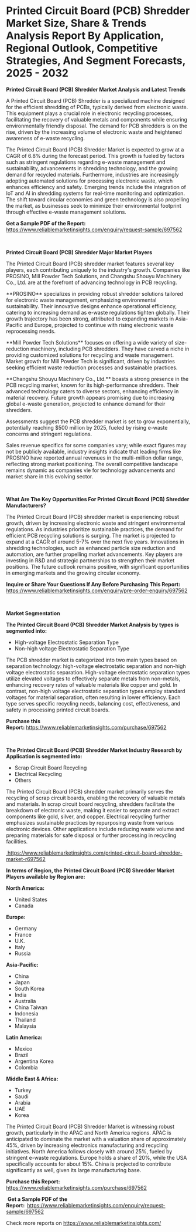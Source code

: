<p><h1>Printed Circuit Board (PCB) Shredder Market Size, Share & Trends Analysis Report By Application, Regional Outlook, Competitive Strategies, And Segment Forecasts, 2025 - 2032</h1></p><p><strong>Printed Circuit Board (PCB) Shredder Market Analysis and Latest Trends</strong></p>
<p><p>A Printed Circuit Board (PCB) Shredder is a specialized machine designed for the efficient shredding of PCBs, typically derived from electronic waste. This equipment plays a crucial role in electronic recycling processes, facilitating the recovery of valuable metals and components while ensuring environmentally friendly disposal. The demand for PCB shredders is on the rise, driven by the increasing volume of electronic waste and heightened awareness of e-waste recycling.</p><p>The Printed Circuit Board (PCB) Shredder Market is expected to grow at a CAGR of 6.8% during the forecast period. This growth is fueled by factors such as stringent regulations regarding e-waste management and sustainability, advancements in shredding technology, and the growing demand for recycled materials. Furthermore, industries are increasingly adopting automated solutions for processing electronic waste, which enhances efficiency and safety. Emerging trends include the integration of IoT and AI in shredding systems for real-time monitoring and optimization. The shift toward circular economies and green technology is also propelling the market, as businesses seek to minimize their environmental footprint through effective e-waste management solutions.</p></p>
<p><strong>Get a Sample PDF of the Report:&nbsp;</strong> <a href="https://www.reliablemarketinsights.com/enquiry/request-sample/697562?utm_campaign=3260&utm_medium=2&utm_source=Github&utm_content=ia&utm_term=11042025&utm_id=printed-circuit-board-pcb-shredder">https://www.reliablemarketinsights.com/enquiry/request-sample/697562</a></p>
<p>&nbsp;</p>
<p><strong>Printed Circuit Board (PCB) Shredder Major Market Players</strong></p>
<p><p>The Printed Circuit Board (PCB) shredder market features several key players, each contributing uniquely to the industry's growth. Companies like PROSINO, Mill Powder Tech Solutions, and Changshu Shouyu Machinery Co., Ltd. are at the forefront of advancing technology in PCB recycling.</p><p>**PROSINO** specializes in providing robust shredder solutions tailored for electronic waste management, emphasizing environmental sustainability. Their innovative designs enhance operational efficiency, catering to increasing demand as e-waste regulations tighten globally. Their growth trajectory has been strong, attributed to expanding markets in Asia-Pacific and Europe, projected to continue with rising electronic waste reprocessing needs.</p><p>**Mill Powder Tech Solutions** focuses on offering a wide variety of size-reduction machinery, including PCB shredders. They have carved a niche in providing customized solutions for recycling and waste management. Market growth for Mill Powder Tech is significant, driven by industries seeking efficient waste reduction processes and sustainable practices. </p><p>**Changshu Shouyu Machinery Co., Ltd.** boasts a strong presence in the PCB recycling market, known for its high-performance shredders. Their advanced technology caters to diverse sectors, enhancing efficiency in material recovery. Future growth appears promising due to increasing global e-waste generation, projected to enhance demand for their shredders.</p><p>Assessments suggest the PCB shredder market is set to grow exponentially, potentially reaching $500 million by 2025, fueled by rising e-waste concerns and stringent regulations. </p><p>Sales revenue specifics for some companies vary; while exact figures may not be publicly available, industry insights indicate that leading firms like PROSINO have reported annual revenues in the multi-million dollar range, reflecting strong market positioning. The overall competitive landscape remains dynamic as companies vie for technology advancements and market share in this evolving sector.</p></p>
<p>&nbsp;</p>
<p><strong>What Are The Key Opportunities For Printed Circuit Board (PCB) Shredder Manufacturers?</strong></p>
<p><p>The Printed Circuit Board (PCB) shredder market is experiencing robust growth, driven by increasing electronic waste and stringent environmental regulations. As industries prioritize sustainable practices, the demand for efficient PCB recycling solutions is surging. The market is projected to expand at a CAGR of around 5-7% over the next five years. Innovations in shredding technologies, such as enhanced particle size reduction and automation, are further propelling market advancements. Key players are investing in R&D and strategic partnerships to strengthen their market positions. The future outlook remains positive, with significant opportunities in emerging markets and the growing circular economy.</p></p>
<p><strong>Inquire or Share Your Questions If Any Before Purchasing This Report:</strong> <a href="https://www.reliablemarketinsights.com/enquiry/pre-order-enquiry/697562?utm_campaign=3260&utm_medium=2&utm_source=Github&utm_content=ia&utm_term=11042025&utm_id=printed-circuit-board-pcb-shredder">https://www.reliablemarketinsights.com/enquiry/pre-order-enquiry/697562</a></p>
<p>&nbsp;</p>
<p><strong>Market Segmentation</strong></p>
<p><strong>The Printed Circuit Board (PCB) Shredder Market Analysis by types is segmented into:</strong></p>
<p><ul><li>High-voltage Electrostatic Separation Type</li><li>Non-high voltage Electrostatic Separation Type</li></ul></p>
<p><p>The PCB shredder market is categorized into two main types based on separation technology: high-voltage electrostatic separation and non-high voltage electrostatic separation. High-voltage electrostatic separation types utilize elevated voltages to effectively separate metals from non-metals, enhancing recovery rates of valuable materials like copper and gold. In contrast, non-high voltage electrostatic separation types employ standard voltages for material separation, often resulting in lower efficiency. Each type serves specific recycling needs, balancing cost, effectiveness, and safety in processing printed circuit boards.</p></p>
<p><strong>Purchase this Report:&nbsp;</strong><a href="https://www.reliablemarketinsights.com/purchase/697562?utm_campaign=3260&utm_medium=2&utm_source=Github&utm_content=ia&utm_term=11042025&utm_id=printed-circuit-board-pcb-shredder">https://www.reliablemarketinsights.com/purchase/697562</a></p>
<p>&nbsp;</p>
<p><strong>The Printed Circuit Board (PCB) Shredder Market Industry Research by Application is segmented into:</strong></p>
<p><ul><li>Scrap Circuit Board Recycling</li><li>Electrical Recycling</li><li>Others</li></ul></p>
<p><p>The Printed Circuit Board (PCB) shredder market primarily serves the recycling of scrap circuit boards, enabling the recovery of valuable metals and materials. In scrap circuit board recycling, shredders facilitate the breakdown of electronic waste, making it easier to separate and extract components like gold, silver, and copper. Electrical recycling further emphasizes sustainable practices by repurposing waste from various electronic devices. Other applications include reducing waste volume and preparing materials for safe disposal or further processing in recycling facilities.</p></p>
<p><a href="https://www.reliablemarketinsights.com/printed-circuit-board-shredder-market-r697562?utm_campaign=3260&utm_medium=2&utm_source=Github&utm_content=ia&utm_term=11042025&utm_id=printed-circuit-board-pcb-shredder">&nbsp;https://www.reliablemarketinsights.com/printed-circuit-board-shredder-market-r697562</a></p>
<p><strong>In terms of Region, the Printed Circuit Board (PCB) Shredder Market Players available by Region are:</strong></p>
<p>
    <p> <strong> North America: </strong>
        <ul>
            <li>United States</li>
            <li>Canada</li>
        </ul>
        </p> 
    <p> <strong> Europe: </strong>
        <ul>
            <li>Germany</li>
            <li>France</li>
            <li>U.K.</li>
            <li>Italy</li>
            <li>Russia</li>
        </ul>
        </p> 
    <p> <strong> Asia-Pacific: </strong>
        <ul>
            <li>China</li>
            <li>Japan</li>
            <li>South Korea</li>
            <li>India</li>
            <li>Australia</li>
            <li>China Taiwan</li>
            <li>Indonesia</li>
            <li>Thailand</li>
            <li>Malaysia</li>
        </ul>
        </p> 
    <p> <strong> Latin America: </strong>
        <ul>
            <li>Mexico</li>
            <li>Brazil</li>
            <li>Argentina Korea</li>
            <li>Colombia</li>
        </ul>
        </p> 
    <p> <strong> Middle East & Africa: </strong>
        <ul>
            <li>Turkey</li>
            <li>Saudi</li>
            <li>Arabia</li>
            <li>UAE</li>
            <li>Korea</li>
        </ul>
    </p>
    </p>
<p><p>The Printed Circuit Board (PCB) Shredder Market is witnessing robust growth, particularly in the APAC and North America regions. APAC is anticipated to dominate the market with a valuation share of approximately 45%, driven by increasing electronics manufacturing and recycling initiatives. North America follows closely with around 25%, fueled by stringent e-waste regulations. Europe holds a share of 20%, while the USA specifically accounts for about 15%. China is projected to contribute significantly as well, given its large manufacturing base.</p></p>
<p><strong>Purchase this Report: </strong><a href="https://www.reliablemarketinsights.com/purchase/697562?utm_campaign=3260&utm_medium=2&utm_source=Github&utm_content=ia&utm_term=11042025&utm_id=printed-circuit-board-pcb-shredder">https://www.reliablemarketinsights.com/purchase/697562</a></p>
<p>&nbsp;<strong>Get a Sample PDF of the Report:&nbsp;&nbsp;</strong><a href="https://www.reliablemarketinsights.com/enquiry/request-sample/697562?utm_campaign=3260&utm_medium=2&utm_source=Github&utm_content=ia&utm_term=11042025&utm_id=printed-circuit-board-pcb-shredder">https://www.reliablemarketinsights.com/enquiry/request-sample/697562</a></p>
<p><strong></strong></p>
<p>Check more reports on <a href="https://www.reliablemarketinsights.com/?utm_campaign=3260&utm_medium=2&utm_source=Github&utm_content=ia&utm_term=11042025&utm_id=printed-circuit-board-pcb-shredder">https://www.reliablemarketinsights.com/</a></p>